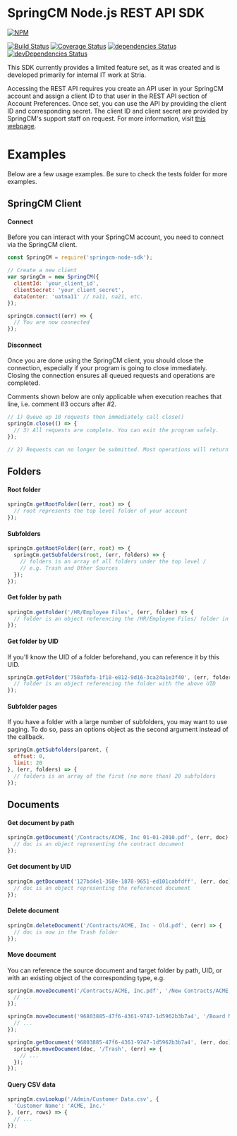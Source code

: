 # SpringCM Node.js REST API SDK

[![NPM](https://nodei.co/npm/springcm-node-sdk.png?downloads=true&downloadRank=true&stars=true)](https://nodei.co/npm/springcm-node-sdk/)

[![Build Status](https://travis-ci.org/paulholden2/springcm-node-sdk.svg?branch=master)](https://travis-ci.org/paulholden2/springcm-node-sdk) [![Coverage Status](https://coveralls.io/repos/github/paulholden2/springcm-node-sdk/badge.svg?branch=master)](https://coveralls.io/github/paulholden2/springcm-node-sdk?branch=master) [![dependencies Status](https://david-dm.org/paulholden2/springcm-node-sdk/status.svg)](https://david-dm.org/paulholden2/springcm-node-sdk) [![devDependencies Status](https://david-dm.org/paulholden2/springcm-node-sdk/dev-status.svg)](https://david-dm.org/paulholden2/springcm-node-sdk?type=dev)

This SDK currently provides a limited feature set, as it was created and is developed primarily for internal IT work at Stria.

Accessing the REST API requires you create an API user in your SpringCM account and assign a client ID to that user in the REST API section of Account Preferences. Once set, you can use the API by providing the client ID and corresponding secret. The client ID and client secret are provided by SpringCM's support staff on request. For more information, visit [this webpage](https://developer.springcm.com/guides/rest-api-authentication).

# Examples

Below are a few usage examples. Be sure to check the tests folder for more
examples.

## SpringCM Client

#### Connect

Before you can interact with your SpringCM account, you need to connect via
the SpringCM client.

```js
const SpringCM = require('springcm-node-sdk');

// Create a new client
var springCm = new SpringCM({
  clientId: 'your_client_id',
  clientSecret: 'your_client_secret',
  dataCenter: 'uatna11' // na11, na21, etc.
});

springCm.connect((err) => {
  // You are now connected
});
```

#### Disconnect

Once you are done using the SpringCM client, you should close the connection,
especially if your program is going to close immediately. Closing the
connection ensures all queued requests and operations are completed.

Comments shown below are only applicable when execution reaches that line,
i.e. comment \#3 occurs after \#2.

```js
// 1) Queue up 10 requests then immediately call close()
springCm.close(() => {
  // 3) All requests are complete. You can exit the program safely.
});

// 2) Requests can no longer be submitted. Most operations will return an error.
```

## Folders

#### Root folder

```js
springCm.getRootFolder((err, root) => {
  // root represents the top level folder of your account
});
```

#### Subfolders

```js
springCm.getRootFolder((err, root) => {
  springCm.getSubfolders(root, (err, folders) => {
    // folders is an array of all folders under the top level /
    // e.g. Trash and Other Sources
  });
});
```

#### Get folder by path

```js
springCm.getFolder('/HR/Employee Files', (err, folder) => {
  // folder is an object referencing the /HR/Employee Files/ folder in SpringCM
});
```

#### Get folder by UID

If you'll know the UID of a folder beforehand, you can reference it by this
UID.

```js
springCm.getFolder('758afbfa-1f18-e812-9d16-3ca24a1e3f40', (err, folder) => {
  // folder is an object referencing the folder with the above UID
});
```

#### Subfolder pages

If you have a folder with a large number of subfolders, you may want to
use paging. To do so, pass an options object as the second argument instead
of the callback.

```js
springCm.getSubfolders(parent, {
  offset: 0,
  limit: 20
}, (err, folders) => {
  // folders is an array of the first (no more than) 20 subfolders
});
```

## Documents

#### Get document by path

```js
springCm.getDocument('/Contracts/ACME, Inc 01-01-2010.pdf', (err, doc) => {
  // doc is an object representing the contract document
});
```

#### Get document by UID

```js
springCm.getDocument('127bd4e1-368e-1878-9651-ed101cabfdff', (err, doc) => {
  // doc is an object representing the referenced document
});
```

#### Delete document

```js
springCm.deleteDocument('/Contracts/ACME, Inc - Old.pdf', (err) => {
  // doc is now in the Trash folder
});
```

#### Move document

You can reference the source document and target folder by path, UID, or
with an existing object of the corresponding type, e.g.

```js
springCm.moveDocument('/Contracts/ACME, Inc.pdf', '/New Contracts/ACME, Inc/', (err) => {
  // ...
});

springCm.moveDocument('96803885-47f6-4361-9747-1d5962b3b7a4', '/Board Minutes', (err) => {
  // ...
});

springCm.getDocument('96803885-47f6-4361-9747-1d5962b3b7a4', (err, doc) => {
  springCm.moveDocument(doc, '/Trash', (err) => {
    // ...
  });
});
```

#### Query CSV data

```js
springCm.csvLookup('/Admin/Customer Data.csv', {
  'Customer Name': 'ACME, Inc.'
}, (err, rows) => {
  // ...
});
```
